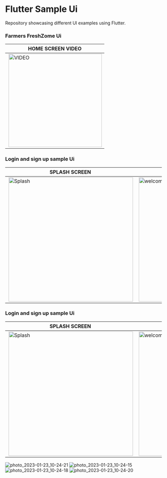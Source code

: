 # Flutter Sample Ui
Repository showcasing different UI examples using Flutter.

### Farmers FreshZome  Ui
| HOME SCREEN VIDEO |
|----------|
|<img align="right" alt="VIDEO" width="300" width="300" src="https://github.com/shihabksaleem/flutter-ui/blob/master/screenshots/farmers_fresh_zone/github%20500.gif">|

### Login and sign up sample  Ui
| SPLASH SCREEN | LOGIN PAGE | HOME PAGE | VIDEO |
|----------|----------|----------|----------|
|  <img align="right" alt="Splash" width="400" src="https://user-images.githubusercontent.com/75658401/212923725-fdb32f9c-a219-4c2c-9d5d-ecf47a6bb606.jpg">   |  <img align="right" alt="welcome" width="400" src="https://user-images.githubusercontent.com/75658401/212923740-778fa9ae-8377-430e-a864-deca1dab0937.jpg">   |  <img align="right" alt="login" width="400" src="https://user-images.githubusercontent.com/75658401/212924454-a97e8726-8340-4fdc-b318-5ac745fb005e.jpg"> |  <img align="right" alt="signup" width="400" src="https://user-images.githubusercontent.com/75658401/212923766-c5b70058-eba9-46ae-afcc-444aa2dde8be.jpg">  |

### Login and sign up sample  Ui
| SPLASH SCREEN | LOGIN PAGE | HOME PAGE | VIDEO |
|----------|----------|----------|----------|
|  <img align="right" alt="Splash" width="400" src="https://user-images.githubusercontent.com/75658401/212923725-fdb32f9c-a219-4c2c-9d5d-ecf47a6bb606.jpg">   |  <img align="right" alt="welcome" width="400" src="https://user-images.githubusercontent.com/75658401/212923740-778fa9ae-8377-430e-a864-deca1dab0937.jpg">   |  <img align="right" alt="login" width="400" src="https://user-images.githubusercontent.com/75658401/212924454-a97e8726-8340-4fdc-b318-5ac745fb005e.jpg"> |  <img align="right" alt="signup" width="400" src="https://user-images.githubusercontent.com/75658401/212923766-c5b70058-eba9-46ae-afcc-444aa2dde8be.jpg">  |



![photo_2023-01-23_10-24-21](https://user-images.githubusercontent.com/75658401/214612526-fb2bd0ad-3278-466c-955e-beb0ae5c5710.jpg)
![photo_2023-01-23_10-24-15](https://user-images.githubusercontent.com/75658401/214612536-67783fd1-f302-48d8-85f3-cccbcd1c2e9e.jpg)
![photo_2023-01-23_10-24-18](https://user-images.githubusercontent.com/75658401/214612541-bfb6e04a-2618-4a64-9221-6b6793b4ec95.jpg)
![photo_2023-01-23_10-24-20](https://user-images.githubusercontent.com/75658401/214612547-01de4568-a202-4f5b-b438-5b80f3e4802d.jpg)


 

